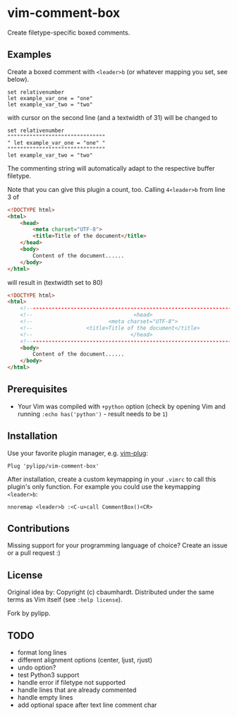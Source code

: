 vim-comment-box
===============
Create filetype-specific boxed comments.

Examples
--------

Create a boxed comment with `<leader>b` (or whatever mapping you set, see below).

```vim
set relativenumber
let example_var_one = "one"
let example_var_two = "two"

```

with cursor on the second line (and a textwidth of 31) will be changed to

```vim
set relativenumber
"""""""""""""""""""""""""""""""
" let example_var_one = "one" "
"""""""""""""""""""""""""""""""
let example_var_two = "two"
```
The commenting string will automatically adapt to the respective buffer filetype.

Note that you can give this plugin a count, too. Calling `4<leader>b` from line
3 of

```html
<!DOCTYPE html>
<html>
    <head>
        <meta charset="UTF-8">
        <title>Title of the document</title>
    </head>
    <body>
        Content of the document......
    </body>
</html> 
```
will result in (textwidth set to 80)

```html
<!DOCTYPE html>
<html>
    <!------------------------------------------------------------------------->
    <!--                                <head>                               -->
    <!--                        <meta charset="UTF-8">                       -->
    <!--                 <title>Title of the document</title>                -->
    <!--                               </head>                               -->
    <!------------------------------------------------------------------------->
    <body>
        Content of the document......
    </body>
</html> 
```

Prerequisites
-------------

- Your Vim was compiled with `+python` option (check by opening Vim and running 
  `:echo has('python')` - result needs to be `1`)

Installation
------------

Use your favorite plugin manager, e.g. [vim-plug](https://github.com/junegunn/vim-plug):

```vim
Plug 'pylipp/vim-comment-box'
```

After installation, create a custom keymapping in your `.vimrc` to call this plugin's only function. For example you could use the keymapping `<leader>b`:

```vim
nnoremap <leader>b :<C-u>call CommentBox()<CR>
```

Contributions
-------------

Missing support for your programming language of choice? Create an issue or a pull request :)

License
-------

Original idea by: Copyright (c) cbaumhardt. Distributed under the same terms as Vim itself (see `:help license`).

Fork by pylipp.

TODO
----

- format long lines
- different alignment options (center, ljust, rjust)
- undo option?
- test Python3 support
- handle error if filetype not supported
- handle lines that are already commented
- handle empty lines
- add optional space after text line comment char
